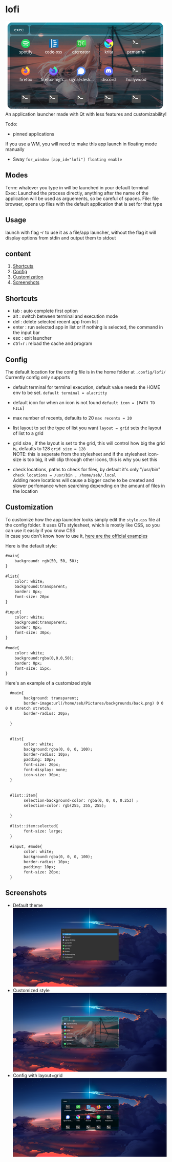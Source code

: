 # lofi
![screenshot](https://raw.githubusercontent.com/GreenTeaSeb/lofi/senpai/screenshots/example.png)  
An application launcher made with Qt with less features and customizability!


Todo:  
- pinned applications

If you use a WM, you will need to make this app launch in floating mode manually  
- Sway `for_window [app_id="lofi"] floating enable`  

## Modes
Term: whatever you type in will be launched in your default terminal  
Exec: Launched the process directly, anything after the name of the application will be used as arguements, so be careful of spaces.
File: file browser, opens up files with the default application that is set for that type   

## Usage
launch with flag -r to use it as a file/app launcher, without the flag it will display options from stdin and output them to stdout  

## content
1. [Shortcuts](#Shortcuts)
2. [Config](#Config)
3. [Customization](#Customization)
4. [Screenshots](#Screenshots)

## Shortcuts
- tab : auto complete first option  
- alt : switch between terminal and execution mode  
- del : delete selected recent app from list  
- enter : run selected app in list or if nothing is selected, the command in the input bar
- esc : exit launcher  
- ctrl+r : reload the cache and program

## Config

The default location for the config file is in the home folder at `.config/lofi/`
Currently config only supports

- default terminal for terminal execution, default value needs the HOME env to be set.
	`default terminal = alacritty`
- default icon for when an icon is not found
	`default icon = [PATH TO FILE]`
- max number of recents, defaults to 20
	`max recents = 20`
- list layout to set the type of list you want
      `layout = grid` sets the layout of list to a grid
- grid size , if the layout is set to the grid, this will control how big the grid is, defaults to 128
      `grid size = 128`   
      NOTE: this is seperate from the stylesheet and if the stylesheet icon-size is too big, it will clip through other icons, this is why you set this   

- check locations, paths to check for files, by default it's only "/usr/bin"  
      `check locations = /usr/bin , /home/seb/.local`  
      Adding more locations will cause a bigger cache to be created and slower perfomance when searching depending on the amount of files in the location



## Customization
To customize how the app launcher looks simply  edit the `style.qss` file at the config folder.
It uses QTs stylesheet, which is mostly like CSS, so you can use it easily if you know CSS  
In case you don't know how to use it, [here are the official examples](https://doc.qt.io/qt-5/stylesheet-syntax.html)

Here is the default style:

	#main{
		background: rgb(50, 50, 50);
	}

	#list{
		color: white;
		background:transparent;
		border: 0px;
		font-size: 20px
	}

	#input{
		color: white;
		background:transparent;
		border: 0px;
		font-size: 30px;
	}

	#mode{
		color: white;
		background:rgba(0,0,0,50);
		border: 0px;
		font-size: 15px;
	}

Here's an example of a customized style  

      #main{
            background: transparent;
            border-image:url(/home/seb/Pictures/backgrounds/back.png) 0 0 0 0 stretch stretch;
            border-radius: 20px;
            
      }     
      
      
      #list{      
            color: white;
            background:rgba(0, 0, 0, 100);
            border-radius: 10px;
            padding: 10px;
            font-size: 20px;
            font-display: none;
            icon-size: 30px;
      }
      
      
      #list::item{
            selection-background-color: rgba(0, 0, 0, 0.253) ;  
            selection-color: rgb(255, 255, 255);
                  
      }
      
      #list::item:selected{
            font-size: large;
      }
      
      #input, #mode{
            color: white;
            background:rgba(0, 0, 0, 100);
            border-radius: 10px;
            padding: 10px;
            font-size: 20px;
      }

## Screenshots
- Default theme  
![screenshot](https://raw.githubusercontent.com/GreenTeaSeb/lofi/senpai/screenshots/defaultstyle.png)  
- Customized style  
![screenshot](https://raw.githubusercontent.com/GreenTeaSeb/lofi/senpai/screenshots/customstyle.png)
- Config with layout=grid  
![screenshot](https://raw.githubusercontent.com/GreenTeaSeb/lofi/senpai/screenshots/customstyle_grid.png)